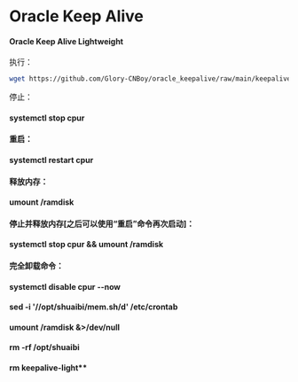 # Oracle Keep Alive
  
#### Oracle Keep Alive Lightweight
执行：
```bash
wget https://github.com/Glory-CNBoy/oracle_keepalive/raw/main/keepalive-light.sh && bash keepalive-light.sh
```

停止：
#### systemctl stop cpur
#### 重启：
#### systemctl restart cpur
#### 释放内存：
#### umount /ramdisk
#### 停止并释放内存[之后可以使用“重启”命令再次启动]：
#### systemctl stop cpur && umount /ramdisk
#### 完全卸载命令：
#### systemctl disable cpur --now
#### sed -i '/\/opt\/shuaibi\/mem.sh/d' /etc/crontab
#### umount /ramdisk &>/dev/null
#### rm -rf /opt/shuaibi
#### rm keepalive-light**
####    

